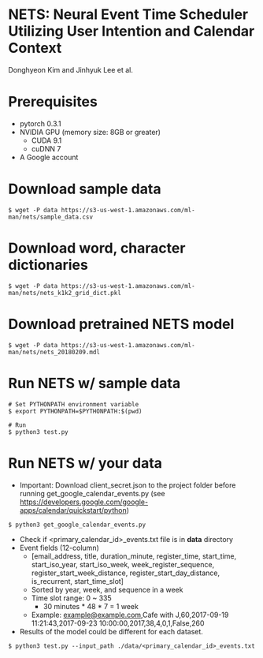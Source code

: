 # NETS: Neural Event Time Scheduler Utilizing User Intention and Calendar Context
Donghyeon Kim and Jinhyuk Lee et al.

# Prerequisites
* pytorch 0.3.1
* NVIDIA GPU (memory size: 8GB or greater)
    * CUDA 9.1
    * cuDNN 7
* A Google account

# Download sample data
```
$ wget -P data https://s3-us-west-1.amazonaws.com/ml-man/nets/sample_data.csv
```

# Download word, character dictionaries
```
$ wget -P data https://s3-us-west-1.amazonaws.com/ml-man/nets/nets_k1k2_grid_dict.pkl
```

# Download pretrained NETS model
```
$ wget -P data https://s3-us-west-1.amazonaws.com/ml-man/nets/nets_20180209.mdl
```

# Run NETS w/ sample data
```
# Set PYTHONPATH environment variable
$ export PYTHONPATH=$PYTHONPATH:$(pwd)

# Run
$ python3 test.py
```

# Run NETS w/ your data
* Important: Download client_secret.json to the project folder before running get_google_calendar_events.py
(see https://developers.google.com/google-apps/calendar/quickstart/python)
```
$ python3 get_google_calendar_events.py
```
* Check if <primary_calendar_id>_events.txt file is in __data__ directory
* Event fields (12-column)
    * \[email_address, title, duration_minute, register_time, start_time, start_iso_year, start_iso_week, week_register_sequence, register_start_week_distance, register_start_day_distance, is_recurrent, start_time_slot\]
    * Sorted by year, week, and sequence in a week
    * Time slot range: 0 ~ 335
        * 30 minutes * 48 * 7 = 1 week
    * Example: example@example.com,Cafe with J,60,2017-09-19 11:21:43,2017-09-23 10:00:00,2017,38,4,0,1,False,260
* Results of the model could be different for each dataset.
```
$ python3 test.py --input_path ./data/<primary_calendar_id>_events.txt
```

